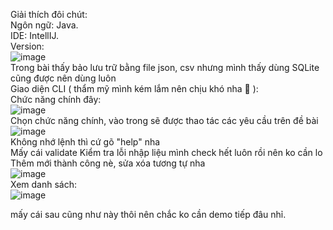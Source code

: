 Giải thích đôi chút: <br/>
 Ngôn ngữ: Java.<br/>
 IDE: IntellIJ.<br/>
 Version:<br/>
 ![image](https://github.com/user-attachments/assets/cd297c50-23af-487c-8436-8cddb31f5769)<br/>
 Trong bài thấy bảo lưu trữ bằng file json, csv nhưng mình thấy dùng SQLite cũng được nên dùng luôn<br/>
Giao diện CLI ( thẩm mỹ mình kém lắm nên chịu khó nha 🫠 ): <br/>
Chức năng chính đây: <br/>
![image](https://github.com/user-attachments/assets/6d75bc3d-ea53-412d-a755-cf2ca6095533)<br/>
Chọn chức năng chính, vào trong sẽ được thao tác các yêu cầu trên đề bài<br/>
![image](https://github.com/user-attachments/assets/f60b3d4a-6596-41b4-aaac-28b6f04eb5ee)<br/>
Không nhớ lệnh thì cứ gõ "help" nha <br/>
Mấy cái validate Kiểm tra lỗi nhập liệu mình check hết luôn rồi nên ko cần lo 
Thêm mới thành công nè, sửa xóa tương tự nha<br/>
![image](https://github.com/user-attachments/assets/8418eeb1-81eb-4ca6-993e-66d19d5ec343)<br/>
Xem danh sách:<br/>
![image](https://github.com/user-attachments/assets/21572cc3-9d2b-4ddf-9f22-6b2431df5b9a)<br/>

mấy cái sau cũng như này thôi nên chắc ko cần demo tiếp đâu nhỉ.
